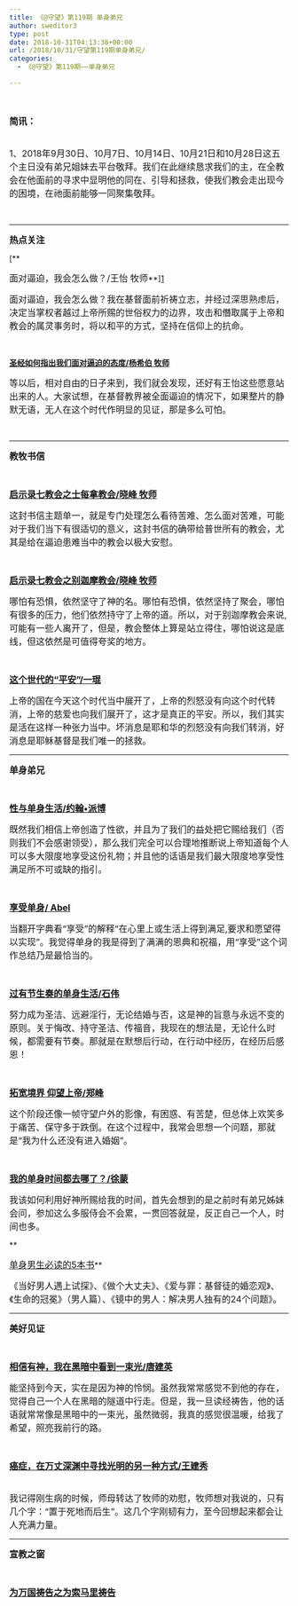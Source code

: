 ```yaml
---
title: 《@守望》第119期 单身弟兄
author: sweditor3
type: post
date: 2018-10-31T04:13:38+00:00
url: /2018/10/31/守望第119期单身弟兄/
categories:
  - 《@守望》第119期——单身弟兄

---
```

<span style="font-size: 12pt;"> </span>

**<span style="font-size: 12pt;">简讯：</span>**

<span style="font-size: 12pt;"><br /> 1、2018年9月30日、10月7日、10月14日、10月21日和10月28日这五个主日没有弟兄姐妹去平台敬拜。我们在此继续恳求我们的主，在全教会在他面前的寻求中显明他的同在、引导和拯救，使我们教会走出现今的困境，在祂面前能够一同聚集敬拜。</span>

&nbsp;

* * *

**<span style="font-size: 12pt;">热点关注</span>**

[**
  
<span style="font-size: 12pt;">面对逼迫，我会怎么做？/王怡 牧师</span>**][1]

<span style="font-size: 12pt;">面对逼迫，我会怎么做？我在基督面前祈祷立志，并经过深思熟虑后，决定当掌权者越过上帝所赐的世俗权力的边界，攻击和僭取属于上帝和教会的属灵事务时，将以和平的方式，坚持在信仰上的抗命。</span>

&nbsp;

**[圣经如何指出我们面对逼迫的态度/杨希伯 牧师][2]**

<span style="font-size: 12pt;">等以后，相对自由的日子来到，我们就会发现，还好有王怡这些愿意站出来的人。大家试想，在基督教界被全面逼迫的情况下，如果整片的静默无语，无人在这个时代作明显的见证，那是多么可怕。</span>

&nbsp;

* * *

**<span style="font-size: 12pt;">教牧书信</span>**

&nbsp;

[**<span style="font-size: 12pt;">启示录七教会之士每拿教会/晓峰 牧师</span>**][3]

<span style="font-size: 12pt;">这封书信主题单一，就是专门处理怎么看待苦难、怎么面对苦难，可能对于我们当下有很适切的意义，这封书信的确带给普世所有的教会，尤其是给在逼迫患难当中的教会以极大安慰。</span>

&nbsp;

[**<span style="font-size: 12pt;">启示录七教会之别迦摩教会/晓峰 牧师</span>**][4]

<span style="font-size: 12pt;">哪怕有恐惧，依然坚守了神的名。哪怕有恐惧，依然坚持了聚会，哪怕有很多的压力，他们依然持守了上帝的道。所以，对于别迦摩教会来说,可能有一些人离开了，但是，教会整体上算是站立得住，哪怕说这是底线，但这依然是可值得夸奖的地方。</span>

&nbsp;

[**<span style="font-size: 12pt;">这个世代的“平安”/一琨</span>**][5]

<span style="font-size: 12pt;">上帝的国在今天这个时代当中展开了，上帝的烈怒没有向这个时代转消，上帝的慈爱也向我们展开了，这才是真正的平安。所以，我们其实是活在这样一种张力当中。坏消息是耶和华的烈怒没有向我们转消，好消息是耶稣基督是我们唯一的拯救。</span>

* * *

**<span style="font-size: 12pt;">单身弟兄</span>**

&nbsp;

[**<span style="font-size: 12pt;">性与单身生活/约翰•派博</span>**][6]

<span style="font-size: 12pt;">既然我们相信上帝创造了性欲，并且为了我们的益处把它赐给我们（否则我们不会感谢领受），那么我们完全可以合理地推断说上帝知道每个人可以多大限度地享受这份礼物；并且他的话语是我们最大限度地享受性满足所不可或缺的指引。</span>

&nbsp;

[<span style="font-size: 12pt;"><strong>享受单身/ Abel</strong></span>][7]

<span style="font-size: 12pt;">当翻开字典看“享受”的解释“在心里上或生活上得到满足,要求和愿望得以实现”。我觉得单身的我是得到了满满的恩典和祝福，用“享受”这个词作总结乃是最恰当的。</span>

&nbsp;

[**<span style="font-size: 12pt;">过有节生奏的单身生活/石伟</span>**][8]

<span style="font-size: 12pt;">努力成为圣洁、远避淫行，无论结婚与否，这是神的旨意与永远不变的原则。关于悔改、持守圣洁、传福音，我现在的想法是，无论什么时候，都需要有节奏。那就是在默想后行动，在行动中经历，在经历后感恩！</span>

&nbsp;

[**<span style="font-size: 12pt;">拓宽境界 仰望上帝/郑峰</span>**][9]

<span style="font-size: 12pt;">这个阶段还像一帧守望户外的影像，有困惑、有苦楚，但总体上欢笑多于痛苦、保守多于跌倒。在这个过程中，我常会思想一个问题，那就是“我为什么还没有进入婚姻”。</span>

&nbsp;

[**<span style="font-size: 12pt;">我的单身时间都去哪了？/徐蒙</span>**][10]

<span style="font-size: 12pt;">我该如何利用好神所赐给我的时间，首先会想到的是之前时有弟兄姊妹会问，参加这么多服侍会不会累，一贯回答就是，反正自己一个人，时间也多。</span>

**
  
[<span style="font-size: 12pt;">单身男生必读的5本书</span>][11]**

<span style="font-size: 12pt;">《当好男人遇上试探》、《做个大丈夫》、《爱与罪：基督徒的婚恋观》、《生命的冠冕》（男人篇）、《镜中的男人：解决男人独有的24个问题》。</span>

* * *

**<span style="font-size: 12pt;">美好见证</span>**

&nbsp;

[**<span style="font-size: 12pt;">相信有神，我在黑暗中看到一束光/唐建英</span>**][12]

<span style="font-size: 12pt;">能坚持到今天，实在是因为神的怜悯。虽然我常常感觉不到他的存在，觉得自己一个人在黑暗的隧道中行走。但是，我一旦读经祷告，他的话语就常常像是黑暗中的一束光，虽然微弱，我真的感觉很温暖，给我了希望，照亮我前行的路。</span>

&nbsp;

[**<span style="font-size: 12pt;">癌症，在万丈深渊中寻找光明的另一种方式/王建秀</span>**][13]
  
<span style="font-size: 12pt;"><br /> 我记得刚生病的时候，师母转达了牧师的劝慰，牧师想对我说的，只有几个字：“置于死地而后生”。这几个字刚韧有力，至今回想起来都会让人充满力量。</span>

* * *

**<span style="font-size: 12pt;">宣教之窗</span>**

&nbsp;

[**<span style="font-size: 12pt;">为万国祷告之为索马里祷告</span>**][14]

 [1]: /2018/10/31/王怡面对逼迫我会怎么做/
 [2]: /2018/10/31/圣经如何指出我们面对逼迫的态度/
 [3]: /2018/10/31/启示录七教会之士每拿教会/
 [4]: /2018/10/31/启示录七教会之别迦摩教会/
 [5]: /2018/10/31/这个世代的平安/
 [6]: /2018/10/31/17702/
 [7]: /2018/10/31/享受单身/
 [8]: /2018/10/31/过有节生奏的单身活/
 [9]: /2018/10/31/拓宽境界仰望上帝/
 [10]: /2018/10/31/我的单身时间都去哪了/
 [11]: /2018/10/31/单身男生必读的5本书/
 [12]: /2018/10/31/相信有神我在黑暗中看到一束光/
 [13]: /2018/10/31/17681/
 [14]: /2018/10/31/为万国祷告索马里/